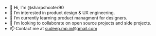 - 👋 Hi, I’m @sharpshooter90
- 👀 I’m interested in product design & UX engineering.
- 🌱 I’m currently learning product managment for designers. 
- 💞️ I’m looking to collaborate on open source projects and side projects.
- 📫 Contact me at sudeep.mp.in@gmail.com

<!---
sharpshooter90/sharpshooter90 is a ✨ special ✨ repository because its `README.md` (this file) appears on your GitHub profile.
You can click the Preview link to take a look at your changes.
--->
